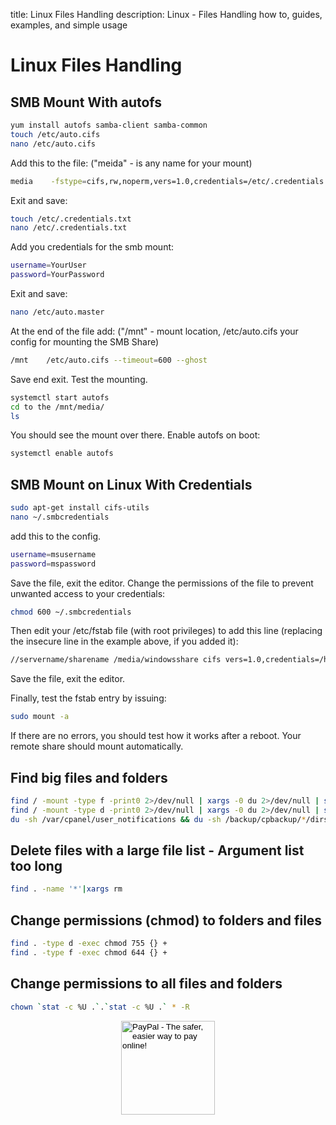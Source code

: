 title: Linux Files Handling
description: Linux - Files Handling how to, guides, examples, and simple usage

# Linux Files Handling

## SMB Mount With autofs

```bash
yum install autofs samba-client samba-common
touch /etc/auto.cifs
nano /etc/auto.cifs
```

Add this to the file: ("meida" - is any name for your mount)

```bash
media    -fstype=cifs,rw,noperm,vers=1.0,credentials=/etc/.credentials.txt    ://oscar.3os.re/ActiveShare/Media
```

Exit and save:

```bash
touch /etc/.credentials.txt
nano /etc/.credentials.txt
```

Add you credentials for the smb mount:

```bash
username=YourUser
password=YourPassword
```

Exit and save:

```bash
nano /etc/auto.master
```

At the end of the file add: ("/mnt" - mount location, /etc/auto.cifs your config for mounting the SMB Share)

```bash
/mnt    /etc/auto.cifs --timeout=600 --ghost
```

Save end exit.
Test the mounting.

```bash
systemctl start autofs
cd to the /mnt/media/
ls
```

You should see the mount over there.
Enable autofs on boot:

```bash
systemctl enable autofs
```

## SMB Mount on Linux With Credentials

```bash
sudo apt-get install cifs-utils
nano ~/.smbcredentials
```

add this to the config.

```bash
username=msusername
password=mspassword
```

Save the file, exit the editor.
Change the permissions of the file to prevent unwanted access to your credentials:

```bash
chmod 600 ~/.smbcredentials
```

Then edit your /etc/fstab file (with root privileges) to add this line (replacing the insecure line in the example above, if you added it):

```bash
//servername/sharename /media/windowsshare cifs vers=1.0,credentials=/home/ubuntuusername/.smbcredentials,iocharset=utf8,sec=ntlm 0 0
```

Save the file, exit the editor.

Finally, test the fstab entry by issuing:

```bash
sudo mount -a
```

If there are no errors, you should test how it works after a reboot. Your remote share should mount automatically.

## Find big files and folders

```bash
find / -mount -type f -print0 2>/dev/null | xargs -0 du 2>/dev/null | sort -n | tail -40 | cut -f2 | xargs -I{} du -sh 2>/dev/null {} | uniq; printf '+%.0s' {1..100}; echo; \
find / -mount -type d -print0 2>/dev/null | xargs -0 du 2>/dev/null | sort -n | tail -40 | cut -f2 | xargs -I{} du -sh 2>/dev/null {} | uniq; printf '+%.0s' {1..100}; echo; \
du -sh /var/cpanel/user_notifications && du -sh /backup/cpbackup/*/dirs/_var_cpanel/user_notifications
```

## Delete files with a large file list - Argument list too long

```bash
find . -name '*'|xargs rm
```

## Change permissions (chmod) to folders and files

```bash
find . -type d -exec chmod 755 {} +
find . -type f -exec chmod 644 {} +
```

## Change permissions to all files and folders

```bash
chown `stat -c %U .`.`stat -c %U .` * -R
```

<!-- Donation Button -->
<form action="https://www.paypal.com/cgi-bin/webscr" method="post" target="_top" align="center"><input type="hidden" name="cmd" value="_s-xclick"><input type="hidden" name="hosted_button_id" value="Q94AU5RUD4X6A"><input type="image" src="https://raw.githubusercontent.com/fire1ce/3os.org/gh-pages/assets/images/beerDonation.png" width="150px" border="0" name="submit" alt="PayPal - The safer, easier way to pay online!"></form>
<!-- Donation Button -->
